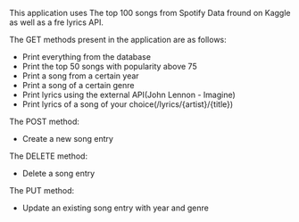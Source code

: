 This application uses The top 100 songs from Spotify Data fround on Kaggle 
as well as a fre lyrics API.

The GET methods present in the application are as follows:
- Print everything from the database
- Print the top 50 songs with popularity above 75
- Print a song from a certain year
- Print a song of a certain genre
- Print lyrics using the external API(John Lennon - Imagine)
- Print lyrics of a song of your choice(/lyrics/{artist}/{title})

The POST method:
- Create a new song entry

The DELETE method:
- Delete a song entry

The PUT method:
- Update an existing song entry with year and genre


